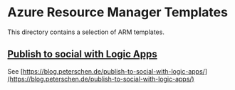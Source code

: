 # Azure Resource Manager Templates #
This directory contains a selection of ARM templates.

## [Publish to social with Logic Apps](publish-to-social-with-logic-apps/azuredeploy.json) ##
See [https://blog.peterschen.de/publish-to-social-with-logic-apps/](https://blog.peterschen.de/publish-to-social-with-logic-apps/)
